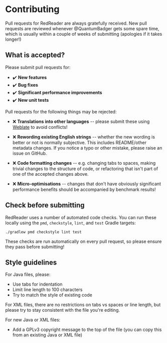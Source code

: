 # Contributing

Pull requests for RedReader are always gratefully received. New pull requests
are reviewed whenever @QuantumBadger gets some spare time, which is usually
within a couple of weeks of submitting (apologies if it takes longer!)

## What is accepted?

Please submit pull requests for:

* :heavy_check_mark: **New features**
* :heavy_check_mark: **Bug fixes**
* :heavy_check_mark: **Significant performance improvements**
* :heavy_check_mark: **New unit tests**

Pull requests for the following things may be rejected:

* ❌ **Translations into other languages** -- please submit these using
    [Weblate](https://hosted.weblate.org/engage/redreader) to avoid conflicts!
    
* ❌ **Rewording existing English strings** -- whether the new wording is better
    or not is normally subjective. This includes README/other metadata changes.
    If you notice a typo or other mistake, please raise an issue on GitHub.
    
* ❌ **Code formatting changes** -- e.g. changing tabs to spaces, making
    trivial changes to the structure of code, or refactoring that isn't part of
    one of the accepted changes above.
    
* ❌ **Micro-optimisations** -- changes that don't have obviously significant
    performance benefits should be accompanied by benchmark results!

## Check before submitting

RedReader uses a number of automated code checks. You can run these locally
using the `pmd`, `checkstyle`, `lint`, and `test` Gradle targets:

```
./gradlew pmd checkstyle lint test
```

These checks are run automatically on every pull request, so please ensure they
pass before submitting!

## Style guidelines

For Java files, please:

* Use tabs for indentation
* Limit line length to 100 characters
* Try to match the style of existing code

For XML files, there are no restrictions on tabs vs spaces or line length, but
please try to stay consistent with the file you're editing.

For new Java or XML files:

* Add a GPLv3 copyright message to the top of the file (you can copy this from
    an existing Java or XML file)
